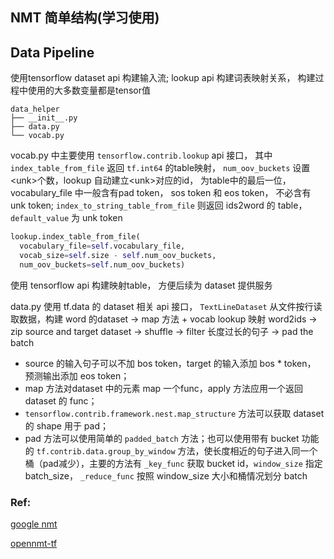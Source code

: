 ## NMT 简单结构(学习使用)

## Data Pipeline
使用tensorflow dataset api 构建输入流; lookup api 构建词表映射关系， 构建过程中使用的大多数变量都是tensor值
```shell
data_helper
├── __init__.py
├── data.py
└── vocab.py
```
vocab.py 中主要使用 `tensorflow.contrib.lookup` api 接口， 其中 `index_table_from_file` 返回 `tf.int64` 的table映射， `num_oov_buckets` 设置\<unk>个数，lookup 自动建立\<unk>对应的id， 为table中的最后一位， vocabulary_file 中一般含有pad token， sos token 和 eos token， 不必含有unk token; `index_to_string_table_from_file` 则返回 ids2word 的 table， `default_value` 为 unk token
```python
lookup.index_table_from_file(
  vocabulary_file=self.vocabulary_file,
  vocab_size=self.size - self.num_oov_buckets,
  num_oov_buckets=self.num_oov_buckets)
```
使用 tensorflow api 构建映射table， 方便后续为 dataset 提供服务

data.py 使用 tf.data 的 dataset 相关 api 接口， `TextLineDataset` 从文件按行读取数据，构建 word 的dataset -> map 方法 + vocab lookup 映射 word2ids -> zip source and target dataset -> shuffle -> filter 长度过长的句子 -> pad the batch
* source 的输入句子可以不加 bos token，target 的输入添加 bos * token， 预测输出添加 eos token；
* map 方法对dataset 中的元素 map 一个func，apply 方法应用一个返回   dataset 的 func；
* `tensorflow.contrib.framework.nest.map_structure` 方法可以获取 dataset 的 shape 用于 pad；
* pad 方法可以使用简单的 `padded_batch` 方法；也可以使用带有 bucket 功能的 `tf.contrib.data.group_by_window` 方法，使长度相近的句子进入同一个桶（pad减少），主要的方法有 `_key_func` 获取 bucket id，`window_size` 指定 batch_size， `_reduce_func` 按照 window_size 大小和桶情况划分 batch


### Ref:

[google nmt](https://github.com/tensorflow/nmt/tree/0be864257a76c151eef20ea689755f08bc1faf4e)

[opennmt-tf](https://github.com/OpenNMT/OpenNMT-tf)